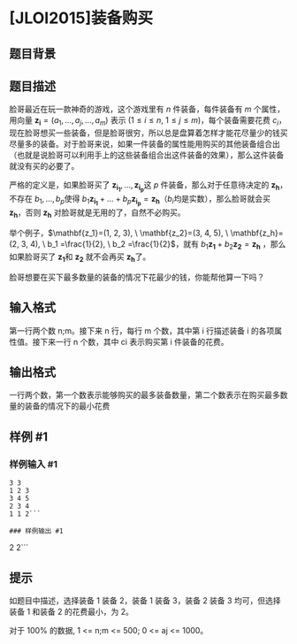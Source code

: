 # [JLOI2015]装备购买

## 题目背景



## 题目描述

脸哥最近在玩一款神奇的游戏，这个游戏里有 $n$ 件装备，每件装备有 $m$ 个属性，用向量 $\mathbf{z_i}=(a_1, \ldots ,a_j, \ldots , a_m)$ 表示 ($1 \leq i \leq n, \ 1 \leq j \leq m$)，每个装备需要花费 $c_i$，现在脸哥想买一些装备，但是脸哥很穷，所以总是盘算着怎样才能花尽量少的钱买尽量多的装备。对于脸哥来说，如果一件装备的属性能用购买的其他装备组合出（也就是说脸哥可以利用手上的这些装备组合出这件装备的效果），那么这件装备就没有买的必要了。

严格的定义是，如果脸哥买了 $\mathbf{z_{i_1}}, \ldots , \mathbf{z_{i_p}}$这 $p$ 件装备，那么对于任意待决定的 $\mathbf{z_h}$，不存在 $b_1, \ldots ,b_p$使得 $b_1\mathbf{z_{i_1}} + \ldots + b_p\mathbf{z_{i_p}} = \mathbf{z_h}$
​​ （$b_i$均是实数），那么脸哥就会买 $\mathbf{z_h}$，否则 $\mathbf{z_h}$ 对脸哥就是无用的了，自然不必购买。

举个例子，$\mathbf{z_1}=(1, 2, 3), \ \mathbf{z_2}=(3, 4, 5), \ \mathbf{z_h}=(2, 3, 4), \ b_1 =\frac{1}{2}, \ b_2 =\frac{1}{2}$，就有 $b_1\mathbf{z_1} + b_2\mathbf{z_2} = \mathbf{z_h}$ ，那么如果脸哥买了 $\mathbf{z_1}$和 $\mathbf{z_2}$ 就不会再买 $\mathbf{z_h}$了。

脸哥想要在买下最多数量的装备的情况下花最少的钱，你能帮他算一下吗？

## 输入格式

第一行两个数 n;m。接下来 n 行，每行 m 个数，其中第 i 行描述装备 i 的各项属性值。接下来一行 n 个数，其中 ci 表示购买第 i 件装备的花费。


## 输出格式

一行两个数，第一个数表示能够购买的最多装备数量，第二个数表示在购买最多数量的装备的情况下的最小花费


## 样例 #1

### 样例输入 #1
```
3 3
1 2 3
3 4 5
2 3 4
1 1 2```

### 样例输出 #1

```
2 2```

## 提示

如题目中描述，选择装备 1 装备 2，装备 1 装备 3，装备 2 装备 3 均可，但选择装备 1 和装备 2 的花费最小，为 2。

对于 100% 的数据, 1 <= n;m <= 500; 0 <= aj <= 1000。


